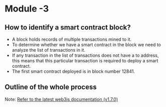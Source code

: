 # Module -3

## How to identify a smart contract block?

- A block holds records of multiple transactions mined to it. 
- To determine whether we have a smart contract in the block we need to analyze the list of transactions in it.
- If any transaction in the list of transactions does not have a to address, this means that this particular transaction is required to deploy a smart contract. 
- The first smart contract deployed is in block number 12841. 

## Outline of the whole process


Note: [Refer to the latest web3js documentation (v1.7.0)](https://web3js.readthedocs.io/en/v1.7.0/web3-eth-accounts.html)
